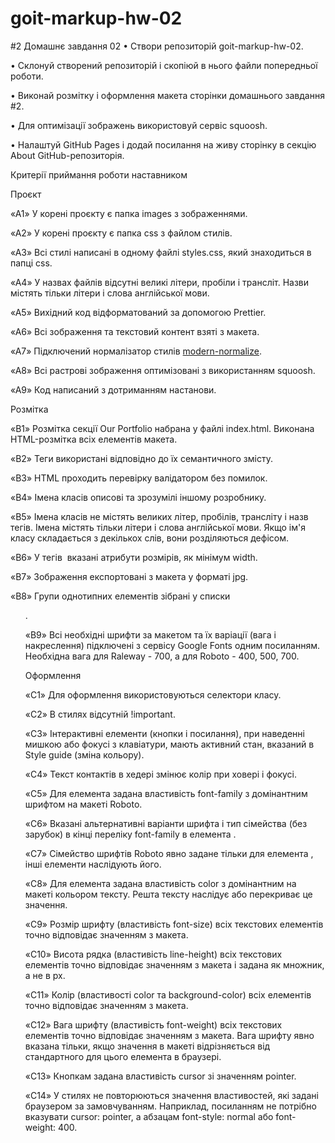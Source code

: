 # goit-markup-hw-02
#2
Домашнє завдання 02
• Створи репозиторій goit-markup-hw-02. 

• Склонуй створений репозиторій і скопіюй в нього файли попередньої роботи.

• Виконай розмітку і оформлення макета сторінки домашнього завдання #2. 

• Для оптимізації зображень використовуй сервіс squoosh. 

• Налаштуй GitHub Pages і додай посилання на живу сторінку в секцію About GitHub-репозиторія.



Критерії приймання роботи наставником



Проєкт



 «A1» У корені проєкту є папка images з зображеннями. 



«A2» У корені проєкту є папка css з файлом стилів.



 «A3» Всі стилі написані в одному файлі styles.css, який знаходиться в папці css. 



«A4» У назвах файлів відсутні великі літери, пробіли і трансліт. Назви містять тільки літери і слова англійської мови. 



«A5» Вихідний код відформатований за допомогою Prettier. 



«A6» Всі зображення та текстовий контент взяті з макета. 



«A7» Підключений нормалізатор стилів [modern-normalize](<https://cdnjs.com/libraries/modern-normalize>). 



«A8» Всі растрові зображення оптимізовані з використанням squoosh. 



«A9» Код написаний з дотриманням настанови.



 Розмітка



 «B1» Розмітка секції Our Portfolio набрана у файлі index.html. Виконана HTML-розмітка всіх елементів макета. 



«B2» Теги використані відповідно до їх семантичного змісту. 



«B3» HTML проходить перевірку валідатором без помилок. 



«B4» Імена класів описові та зрозумілі іншому розробнику. 



«B5» Імена класів не містять великих літер, пробілів, трансліту і назв тегів. Імена містять тільки літери і слова англійської мови. Якщо ім'я класу складається з декількох слів, вони розділяються дефісом. 



«B6» У тегів <img> вказані атрибути розмірів, як мінімум width. 



«B7» Зображення експортовані з макета у форматі jpg. 



«B8» Групи однотипних елементів зібрані у списки <ul>. 



«B9» Всі необхідні шрифти за макетом та їх варіації (вага і накреслення) підключені з сервісу Google Fonts одним посиланням. Необхідна вага для Raleway - 700, а для Roboto - 400, 500, 700. 



Оформлення



 «C1» Для оформлення використовуються селектори класу. 



«C2» В стилях відсутній !important. 



«C3» Інтерактивні елементи (кнопки і посилання), при наведенні мишкою або фокусі з клавіатури, мають активний стан, вказаний в Style guide (зміна кольору). 



«С4» Текст контактів в хедері змінює колір при ховері і фокусі. 



«С5» Для елемента <body> задана властивість font-family з домінантним шрифтом на макеті Roboto.



 «С6» Вказані альтернативні варіанти шрифта і тип сімейства (без зарубок) в кінці переліку font-family в елемента <body>. 



«С7» Сімейство шрифтів Roboto явно задане тільки для елемента <body>, інші елементи наслідують його. 



«С8» Для елемента <body> задана властивість color з домінантним на макеті кольором тексту. Решта тексту наслідує або перекриває це значення.

 

«С9» Розмір шрифту (властивість font-size) всіх текстових елементів точно відповідає значенням з макета. 



«С10» Висота рядка (властивість line-height) всіх текстових елементів точно відповідає значенням з макета і задана як множник, а не в px. 



«С11» Колір (властивості color та background-color) всіх елементів точно відповідає значенням з макета. 



«С12» Вага шрифту (властивість font-weight) всіх текстових елементів точно відповідає значенням з макета. Вага шрифту явно вказана тільки, якщо значення в макеті відрізняється від стандартного для цього елемента в браузері. 



«С13» Кнопкам задана властивість cursor зі значенням pointer. 



«С14» У стилях не повторюються значення властивостей, які задані браузером за замовчуванням. Наприклад, посиланням не потрібно вказувати cursor: pointer, а абзацам font-style: normal або font-weight: 400.
